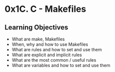 <h1>0x1C. C - Makefiles</h1>
<h2>Learning Objectives</h2>
<ul>
<li>What are make, Makefiles</li>
<li>When, why and how to use Makefiles</li>
<li>What are rules and how to set and use them</li>
<li>What are explicit and implicit rules</li>
<li>What are the most common / useful rules</li>
<li>What are variables and how to set and use them</li>
